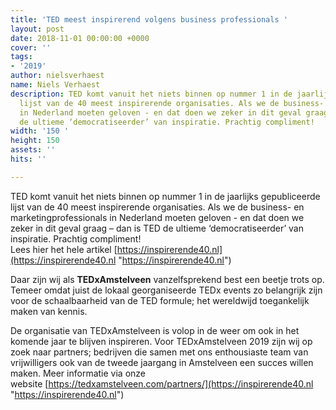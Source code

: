 ```yaml
---
title: 'TED meest inspirerend volgens business professionals '
layout: post
date: 2018-11-01 00:00:00 +0000
cover: ''
tags:
- '2019'
author: nielsverhaest
name: Niels Verhaest
description: TED komt vanuit het niets binnen op nummer 1 in de jaarlijks gepubliceerde
  lijst van de 40 meest inspirerende organisaties. Als we de business- en marketingprofessionals
  in Nederland moeten geloven - en dat doen we zeker in dit geval graag – dan is TED
  de ultieme ‘democratiseerder’ van inspiratie. Prachtig compliment! 
width: '150 '
height: 150
assets: ''
hits: ''

---
```

TED komt vanuit het niets binnen op nummer 1 in de jaarlijks gepubliceerde lijst van de 40 meest inspirerende organisaties. Als we de business- en marketingprofessionals in Nederland moeten geloven - en dat doen we zeker in dit geval graag – dan is TED de ultieme ‘democratiseerder’ van inspiratie. Prachtig compliment!   
Lees hier het hele artikel [https://inspirerende40.nl](https://inspirerende40.nl "https://inspirerende40.nl")

Daar zijn wij als **TEDxAmstelveen** vanzelfsprekend best een beetje trots op. Temeer omdat juist de lokaal georganiseerde TEDx events zo belangrijk zijn voor de schaalbaarheid van de TED formule; het wereldwijd toegankelijk maken van kennis.

De organisatie van TEDxAmstelveen is volop in de weer om ook in het komende jaar te blijven inspireren. Voor TEDxAmstelveen 2019 zijn wij op zoek naar partners; bedrijven die samen met ons enthousiaste team van vrijwilligers ook van de tweede jaargang in Amstelveen een succes willen maken. Meer informatie via onze website [https://tedxamstelveen.com/partners/](https://inspirerende40.nl "https://inspirerende40.nl")